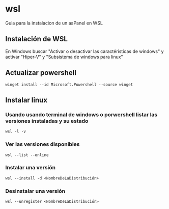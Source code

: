 # wsl
Guia para la instalacion de un aaPanel en WSL

## Instalación de WSL
En Windows buscar "Activar o desactivar las caractéristicas de windows" y activar "Hiper-V" y "Subsistema de windows para linux"

## Actualizar powershell
```
winget install --id Microsoft.Powershell --source winget
```

## Instalar linux
### Usando usando terminal de windows o porwershell listar las versiones instaladas y su estado
```
wsl -l -v
```

### Ver las versiones disponibles
```
wsl --list --online
```

### Instalar una versión
```
wsl --install -d <NombreDeLaDistribución>
```

### Desinstalar una versión
```
wsl --unregister <NombreDeLaDistribución>
```
